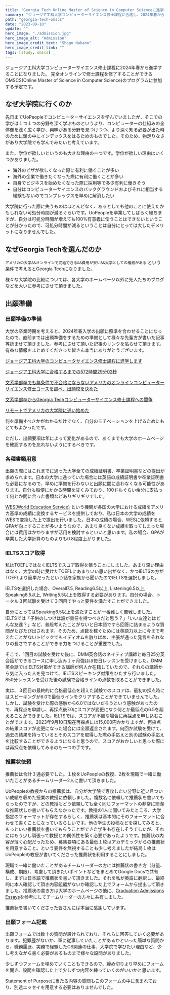 ```yaml
---
title: "Georgia Tech Online Master of Science in Computer Scienceに進学します"
summary: "ジョージア工科大学コンピューターサイエンス修士課程に合格し、2024年春から進学することになりました。"
path: "georgia-tech-omscs"
date: "2023-09-10"
update: ""
hero_image: "./admission.jpg"
hero_image_alt: "Admission"
hero_image_credit_text: "Shogo Nakano"
hero_image_credit_link: ""
tags: [study, omscs]
---
```


ジョージア工科大学コンピューターサイエンス修士課程に2024年春から進学することになりました。
完全オンラインで修士課程を修了することができるOMSCS(Online Master of Science in Computer Science)のプログラムに参加する予定です。

## なぜ大学院に行くのか

先日までUoPeopleでコンピューターサイエンスを学んでいましたが、そこでの学びは１つ１つの分野を深く学ぶものというより、コンピューターの仕組みの全体像を浅く広く学び、興味がある分野を見つけつつ、より深く知る必要が出た時のために頭の中にインデックスをはるためのものでした。そのため、物足りなさがあり大学院でも学んでみたいと考えています。

また、学位が欲しいというのも大きな理由の一つです。学位が欲しい理由はいくつかありました。

- 海外のビザが欲しくなった際に有利に働くことが多い
- 海外の企業で働きたくなった際に有利に働くことが多い
- 自身でビジネスを始めたくなった際に採用等で多少有利に働きそう
- 自分はコンピューターサイエンスのバックグラウンドおよびそれに相当する経験もないのでコンプレックスを早めに解消したい

大学院に行った際に失うものはほとんどなく、あるとしても他のことに使えたかもしれない可処分時間が減るぐらいです。UoPeopleを卒業してしばらく経ちますが、自分は可処分時間が増えても100%有意義に使うことはできないということが分かったので、可処分時間が減るということは自分にとっては大したデメリットになりませんでした。

## なぜGeorgia Techを選んだのか

`アメリカの大学&&オンラインで完結できる&&費用が安い&&大学としての権威がある` という条件で考えるとGeorgia Techになりました。

様々な大学院の比較については、各大学のホームページ以外に先人たちのブログなどを大いに参考にさせて頂きました。

## 出願準備

### 出願準備の準備

大学の卒業時期を考えると、2024年春入学の出願に照準を合わせることになったので、直前までは出願準備をするための準備として様々な先輩方が書いた記事等読ませて頂きました。参考にさせて頂いた記事のリンクを貼らせて頂きます。有益な情報をまとめてくださった皆さん本当にありがとうございます。

[ジョージア工科大学のコンピュータサイエンス修士課程に進学します](https://zenn.dev/magurotuna/articles/georgia-tech-omscs)

[ジョージア工科大学に合格するまでの572時間29分02秒](https://kakeami.github.io/road-to-gatech/)

[文系学部卒でも無条件で不合格にならないアメリカのオンラインコンピューターサイエンス修士コースを調べ、出願校を決めた](https://note.com/toshi0607/n/n587ffefacfa6)

[文系学部卒からGeorgia Techコンピューターサイエンス修士課程への闘争](https://note.com/toshi0607/n/n2fc82def9c6b)

[リモートでアメリカの大学院に通い始めた](https://k0kubun.hatenablog.com/entry/omscs)

何を準備すべきかがわかるだけでなく、自分のモチベーションを上げるためにもとてもよかったです。

ただし、出願要項は年によって変化があるので、あくまでも大学のホームページを確認するのを忘れないようにするべきです。

### 各種書類用意

出願の際にはこれまでに通った大学全ての成績証明書、卒業証明書などの提出が求められます。日本の大学に通っていた場合には英語の成績証明書や卒業証明書も必要になるので、早めに準備を行わないと出願に間に合わなくなる可能性があります。自分も船便にかかる時間を甘くみており、100ドルぐらい余分に支払って何とか間に合った書類などありギリギリでした。

[WES(World Education Service)](https://www.wes.org/) という機関が各国の大学における成績をアメリカ基準の成績に変換するサービスを提供しており、私は日本の大学の成績をWESで変換した上で提出を行いました。日本の成績の場合、WESに依頼するとGPAが向上することが多いようなので、あまり良くない成績を取ってしまった場合には費用はかかりますが活用を検討するといいと思います。私の場合、GPAが卒業した大学計算のものよりも0.8程度上がりました。

### IELTSスコア取得

私はTOEFLではなくIELTSでスコア取得を狙うことにしました。あまり深い理由はなく、大学の時に受けたTOEFLにあまりいい思い出がなく、かつIELTSの方がTOEFLより簡単だったという話を家族から聞いたのでIELTSを選択しました。

IELTSを選択した場合、Overall7.5, Reading6.5以上, Listening6.5以上, Speaking6.5以上, Writing5.5以上を取得する必要があります。自分の場合、トータル３回試験を受けて３回目でやっと要件を満たすことができました。

自分にとってはSpeaking6.5以上を満たすことが一番難しく苦戦しました。IELTSでは「子供のしつけは誰が責任を持つべきだと思う？」「いい友達とはどんな友達？」など、普段考えたことがないと日本語ですら回答に詰まるような質問がたびたび出されます。そのため、点数を稼ぐためには英語力以上に今まで考えたことがないトピックでもイディオムを散りばめ、主張が通った発言をそれなりの長さですることができる力をつけることが重要でした。

そこで、1回目の試験を受けた後に、DMM英会話のネイティブ講師と毎日25分英会話ができるコースに申し込み１ヶ月強ほぼ毎日レッスンを受けました。DMM英会話ではIELTS対策ができる講師が何人か在籍していたので、それらの講師から気に入った人を見つけて、IELTSスピーキング対策をひたすら行いました。850分レッスンを受けた後の試験で合格ラインの点数を取ることができました。

実は、３回目の最終的に合格最低点を超えた試験でのスコアは、最初の採点時にはスピーキングが6.0で最低ラインをクリアすることができていませんでした。しかし、試験を受けた際の感触から6.0ではないだろうという感触があったので、再採点を申請し、再採点後7.0にスコアが変更になり何とか最低点の6.5を超えることができました。IELTSでは、スコアが不服な場合に[再採点](https://ieltsjp.com/japan/results/eor)を申し込むことができます。2023年9月10日現在再採点には15,000円かかりますが、再採点の結果スコアが変更になった場合には全額返金されます。何回か試験を受けて、過去の結果を持っているとそのスコアを取得した際の手応えと別の試験の手応えを比較することができるようになると思うので、スコアがおかしいと思った際には再採点を依頼してみるのも一つの手です。

### 推薦状依頼

推薦状は合計３通必要でした。１枚をUoPeopleの教授、2枚を現職で一緒に働いたことがあるチームリーダー2人に書いて頂きました。

UoPeopleの教授からの推薦状は、自分が大学院で専攻したい分野に近い且ついい成績を収めた授業の教授に依頼しました。複数名に依頼して推薦状を書いてもらったのですが、どの教授もどう依頼しても全く同じフォーマットの非常に簡潔な推薦状しか書いてもらえなかったです。教授の1人に聞いてみたところ、大学指定のフォーマットが存在するらしく、推薦状は基本的にそのフォーマットに合わせて書くことになっているらしいです。他の学生の投稿などを探してみると、もっといい推薦状を書いてもらうことができた学生も存在しそうでしたが、それにはもう少し頑張って教授との関係性を築く必要があったようです。推薦状の内容が薄く心配だったため、募集要項にある最低１枚はアカデミックからの推薦状を用意すること。という要件を無視することも少し考えましたが結局１枚はUoPeopleの教授が書いてくださった推薦状を利用することにしました。

現職で一緒に働いたことがあるチームリーダーの方には推薦状の書き方（分量、構成、期限）、考慮して頂きたいポイントなどをまとめてGoogle Docsで共有し、まずは日本語で推薦状を書いて頂きました。それを私が英語に翻訳し、最終的に本人確認して頂き内容齟齬がないか確認した上でフォームから提出して頂きました。推薦状の書き方は大学のホームページの他に、[Graduation Admissions Essays](https://amzn.asia/d/2LaR60o)を参考にしてチームリーダーの方々に共有しました。

推薦状を書いてくださった皆さんには本当に感謝しています。

### 出願フォーム記載

出願フォームでは数十の質問が設けられており、それらに回答していく必要があります。犯罪歴がないか、軍に従事していたことがあるかといった簡単な質問から、職務履歴、実務で経験したCS関連の仕事、大学院で学びたい理由など、少し考えながら書く必要があるものまで様々な設問がありました。

少しずつフォームを埋めていくこともできるので、締め切りより早めにフォームを開き、設問を確認した上で少しずつ内容を練っていくのがいいかと思います。

Statement of Purposeに当たる内容の質問もこのフォームの中に含まれており、別途エッセイを用意する必要はありませんでした。